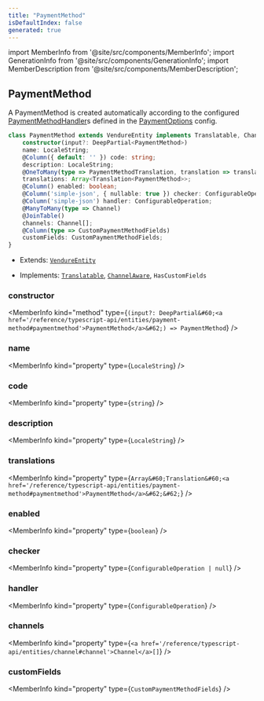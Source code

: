 ```yaml
---
title: "PaymentMethod"
isDefaultIndex: false
generated: true
---
```

<!-- This file was generated from the Vendure source. Do not modify. Instead, re-run the "docs:build" script -->
import MemberInfo from '@site/src/components/MemberInfo';
import GenerationInfo from '@site/src/components/GenerationInfo';
import MemberDescription from '@site/src/components/MemberDescription';


## PaymentMethod

<GenerationInfo sourceFile="packages/core/src/entity/payment-method/payment-method.entity.ts" sourceLine="21" packageName="@vendure/core" />

A PaymentMethod is created automatically according to the configured <a href='/reference/typescript-api/payment/payment-method-handler#paymentmethodhandler'>PaymentMethodHandler</a>s defined
in the <a href='/reference/typescript-api/payment/payment-options#paymentoptions'>PaymentOptions</a> config.

```ts title="Signature"
class PaymentMethod extends VendureEntity implements Translatable, ChannelAware, HasCustomFields {
    constructor(input?: DeepPartial<PaymentMethod>)
    name: LocaleString;
    @Column({ default: '' }) code: string;
    description: LocaleString;
    @OneToMany(type => PaymentMethodTranslation, translation => translation.base, { eager: true })
    translations: Array<Translation<PaymentMethod>>;
    @Column() enabled: boolean;
    @Column('simple-json', { nullable: true }) checker: ConfigurableOperation | null;
    @Column('simple-json') handler: ConfigurableOperation;
    @ManyToMany(type => Channel)
    @JoinTable()
    channels: Channel[];
    @Column(type => CustomPaymentMethodFields)
    customFields: CustomPaymentMethodFields;
}
```
* Extends: <code><a href='/reference/typescript-api/entities/vendure-entity#vendureentity'>VendureEntity</a></code>


* Implements: <code><a href='/reference/typescript-api/entities/interfaces#translatable'>Translatable</a></code>, <code><a href='/reference/typescript-api/entities/interfaces#channelaware'>ChannelAware</a></code>, <code>HasCustomFields</code>



<div className="members-wrapper">

### constructor

<MemberInfo kind="method" type={`(input?: DeepPartial&#60;<a href='/reference/typescript-api/entities/payment-method#paymentmethod'>PaymentMethod</a>&#62;) => PaymentMethod`}   />


### name

<MemberInfo kind="property" type={`LocaleString`}   />


### code

<MemberInfo kind="property" type={`string`}   />


### description

<MemberInfo kind="property" type={`LocaleString`}   />


### translations

<MemberInfo kind="property" type={`Array&#60;Translation&#60;<a href='/reference/typescript-api/entities/payment-method#paymentmethod'>PaymentMethod</a>&#62;&#62;`}   />


### enabled

<MemberInfo kind="property" type={`boolean`}   />


### checker

<MemberInfo kind="property" type={`ConfigurableOperation | null`}   />


### handler

<MemberInfo kind="property" type={`ConfigurableOperation`}   />


### channels

<MemberInfo kind="property" type={`<a href='/reference/typescript-api/entities/channel#channel'>Channel</a>[]`}   />


### customFields

<MemberInfo kind="property" type={`CustomPaymentMethodFields`}   />




</div>
